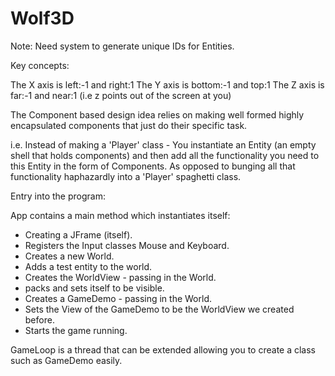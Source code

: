 Wolf3D
==========

Note: Need system to generate unique IDs for Entities.

Key concepts:

  The X axis is left:-1 and right:1
  The Y axis is bottom:-1 and top:1
  The Z axis is far:-1 and near:1 (i.e z points out of the screen at you)
  
  The Component based design idea relies on making well formed 
    highly encapsulated components that just do their specific task.
  
  i.e. Instead of making a 'Player' class - You instantiate an Entity 
    (an empty shell that holds components) and then add all the functionality
    you need to this Entity in the form of Components. As opposed to bunging
    all that functionality haphazardly into a 'Player' spaghetti class.

Entry into the program:

App contains a main method which instantiates itself:
 - Creating a JFrame (itself).
 - Registers the Input classes Mouse and Keyboard.
 - Creates a new World.
 - Adds a test entity to the world.
 - Creates the WorldView - passing in the World.
 - packs and sets itself to be visible.
 - Creates a GameDemo - passing in the World.
 - Sets the View of the GameDemo to be the WorldView we created before.
 - Starts the game running.

GameLoop is a thread that can be extended allowing you to create a class such as GameDemo easily.
